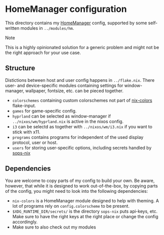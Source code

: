 # HomeManager configuration
This directory contains my [HomeManager](https://github.com/nix-community/home-manager) config, supported by some self-written modules in `../modules/hm`.

> [!NOTE]
> This is a highly opinionated solution for a generic problem and might not be the right approach for your use case.

## Structure
Distictions between host and user config happens in `../flake.nix`. There user- and device-specific modules containing settings for window-manager, wallpaper, fontsize, etc. can be pieced together.

* `colorschemes` containing custom colorschemes not part of [nix-colors](https://github.com/Misterio77/nix-colors) flake-input.
* `games` for game-specific config.
* `hyprland` can be selected as window-manager if `../nixos/wm/hyprland.nix` is active in the nixos config.
* `i3` can be selectd as together with `../nixos/wm/i3.nix` if you want to stick with x11.
* `programs` contains programs for independent of the used display protocol, user or host.
* `users` for storing user-specific options, including secrets handled by [sops-nix](https://github.com/Mic92/sops-nix)

## Dependencies
You are welcome to copy parts of my config to build your own. Be aware, however, that while it is designed to work out-of-the-box, by copying parts of the config, you might need to look into the following dependencies:
* `nix-colors` is a HomeManager module designed to help with theming. A lot of programs rely on `config.colorscheme` to be present.
* `$XDG_RUNTIME_DIR/secrets/` is the directory `sops-nix` puts api-keys, etc. Make sure to have the right keys at the right place or change the config accordingly.
* Make sure to also check out my modules
